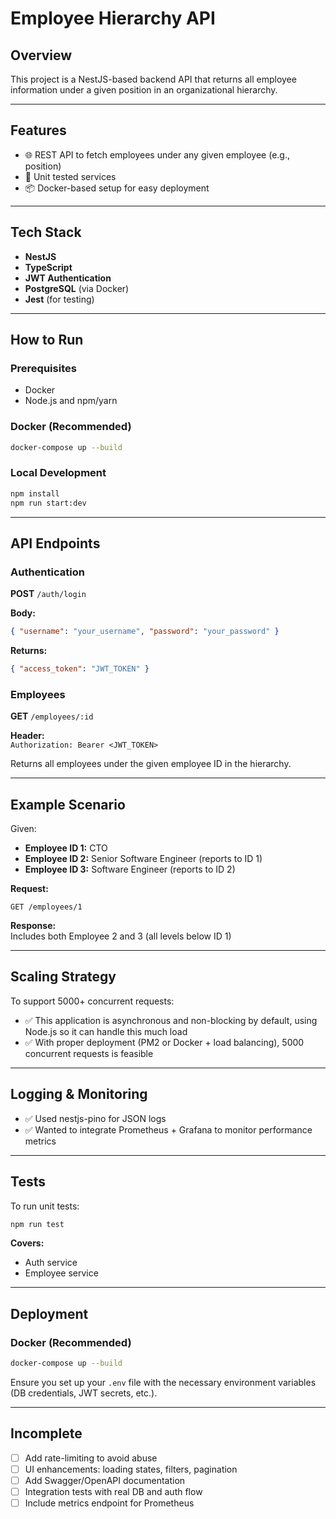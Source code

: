 # Employee Hierarchy API

## Overview

This project is a NestJS-based backend API that returns all employee information under a given position in an organizational hierarchy.

---

## Features

- 🌐 REST API to fetch employees under any given employee (e.g., position)
- 🧪 Unit tested services
- 📦 Docker-based setup for easy deployment

---

## Tech Stack

- **NestJS**
- **TypeScript**
- **JWT Authentication**
- **PostgreSQL** (via Docker)
- **Jest** (for testing)

---

## How to Run

### Prerequisites

- Docker
- Node.js and npm/yarn

### Docker (Recommended)

```bash
docker-compose up --build
```

### Local Development

```bash
npm install
npm run start:dev
```

---

## API Endpoints

### Authentication

**POST** `/auth/login`

**Body:**
```json
{ "username": "your_username", "password": "your_password" }
```

**Returns:**
```json
{ "access_token": "JWT_TOKEN" }
```

### Employees

**GET** `/employees/:id`

**Header:**  
`Authorization: Bearer <JWT_TOKEN>`

Returns all employees under the given employee ID in the hierarchy.

---

## Example Scenario

Given:

- **Employee ID 1:** CTO
- **Employee ID 2:** Senior Software Engineer (reports to ID 1)
- **Employee ID 3:** Software Engineer (reports to ID 2)

**Request:**
```
GET /employees/1
```

**Response:**  
Includes both Employee 2 and 3 (all levels below ID 1)

---

## Scaling Strategy

To support 5000+ concurrent requests:

- ✅ This application is asynchronous and non-blocking by default, using Node.js so it can handle this much load
- ✅ With proper deployment (PM2 or Docker + load balancing), 5000 concurrent requests is feasible

---

## Logging & Monitoring

- ✅ Used nestjs-pino for JSON logs
- ✅ Wanted to integrate Prometheus + Grafana to monitor performance metrics  

---

## Tests

To run unit tests:

```bash
npm run test
```

**Covers:**

- Auth service 
- Employee service 

---

## Deployment

### Docker (Recommended)

```bash
docker-compose up --build
```

Ensure you set up your `.env` file with the necessary environment variables (DB credentials, JWT secrets, etc.).

---

## Incomplete 

- [ ] Add rate-limiting to avoid abuse
- [ ] UI enhancements: loading states, filters, pagination
- [ ] Add Swagger/OpenAPI documentation
- [ ] Integration tests with real DB and auth flow
- [ ] Include metrics endpoint for Prometheus